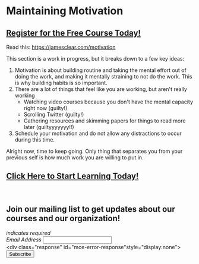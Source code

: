 # Maintaining Motivation
##  [Register for the Free Course Today!](https://roppers.thinkific.com/courses/computing-fundamentals)
Read this: <https://jamesclear.com/motivation> 

This section is a work in progress, but it breaks down to a few key ideas:

1. Motivation is about building routine and taking the mental effort out of doing the work, and making it mentally straining to not do the work. This is why building habits is so important. 
2. There are a lot of things that feel like you are working, but aren't really working
      * Watching video courses because you don't have the mental capacity right now (guilty!) 
      * Scrolling Twitter (guilty!)
      * Gathering resources and skimming papers for things to read more later (guiltyyyyyyy!!)
3. Schedule your motivation and do not allow any distractions to occur during this time.

Alright now, time to keep going. Only thing that separates you from your previous self is how much work you are willing to put in. 

##  [Click Here to Start Learning Today!](https://roppers.thinkific.com/courses/computing-fundamentals)
<br><div id="mc_embed_signup"><form action="https://gmail.us5.list-manage.com/subscribe/post?u=4d03cc5db483966f7e0fe17cc&amp;id=8d9620c4b7" method="post" id="mc-embedded-subscribe-form" name="mc-embedded-subscribe-form" class="validate" target="_blank" novalidate>  <div id="mc_embed_signup_scroll"><h2>Join our mailing list to get updates about our courses and our organization!</h2><div class="indicates-required"><span class="asterisk">*</span> indicates required</div><div class="mc-field-group">	<label for="mce-EMAIL">Email Address  <span class="asterisk">*</span></label>	<input type="email" value="" name="EMAIL" class="required email" id="mce-EMAIL"></div>	<div id="mce-responses" class="clear">		<div class="response" id="mce-error-response"style="display:none"></div>		<div class="response" id="mce-success-response" style="display:none"></div>	</div>    <!-- real people should not fill this in and expect good things - do not remove this or risk form bot signups-->    <div style="position: absolute; left: -5000px;" aria-hidden="true"><input type="text" name="b_4d03cc5db483966f7e0fe17cc_8d9620c4b7" tabindex="-1" value=""></div>    <div class="clear"><input type="submit" value="Subscribe" name="subscribe" id="mc-embedded-subscribe" class="button"></div>    </div></form></div><script type="text/javascript" src="//s3.amazonaws.com/downloads.mailchimp.com/js/mc-validate.js"></script><script type="text/javascript">(function($) {window.fnames = new Array(); window.ftypes = newArray();fnames[0]="EMAIL";ftypes[0]="email";}(jQuery));var $mcj = jQuery.noConflict(true);</script><!--End mc_embed_signup-->
